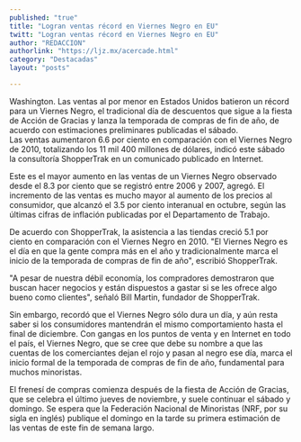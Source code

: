 ```yaml
---
published: "true"
title: "Logran ventas récord en Viernes Negro en EU"
twitt: "Logran ventas récord en Viernes Negro en EU"
author: "REDACCION"
authorlink: "https://ljz.mx/acercade.html"
category: "Destacadas"
layout: "posts"

---
```




Washington. Las ventas al por menor en Estados Unidos batieron un récord para un Viernes Negro, el tradicional día de descuentos que sigue a la fiesta de Acción de Gracias y lanza la temporada de compras de fin de año, de acuerdo con estimaciones preliminares publicadas el sábado.  
  Las ventas aumentaron 6.6 por ciento en comparación con el Viernes Negro de 2010, totalizando los 11 mil 400 millones de dólares, indicó este sábado la consultoría ShopperTrak en un comunicado publicado en Internet.



  Este es el mayor aumento en las ventas de un Viernes Negro observado desde el 8.3 por ciento que se registró entre 2006 y 2007, agregó. El incremento de las ventas es mucho mayor al aumento de los precios al consumidor, que alcanzó el 3.5 por ciento interanual en octubre, según las últimas cifras de inflación publicadas por el Departamento de Trabajo.



  De acuerdo con ShopperTrak, la asistencia a las tiendas creció 5.1 por ciento en comparación con el Viernes Negro en 2010. "El Viernes Negro es el día en que la gente compra más en el año y tradicionalmente marca el inicio de la temporada de compras de fin de año", escribió ShopperTrak.



  "A pesar de nuestra débil economía, los compradores demostraron que buscan hacer negocios y están dispuestos a gastar si se les ofrece algo bueno como clientes", señaló Bill Martin, fundador de ShopperTrak.



  Sin embargo, recordó que el Viernes Negro sólo dura un día, y aún resta saber si los consumidores mantendrán el mismo comportamiento hasta el final de diciembre. Con gangas en los puntos de venta y en Internet en todo el país, el Viernes Negro, que se cree que debe su nombre a que las cuentas de los comerciantes dejan el rojo y pasan al negro ese día, marca el inicio formal de la temporada de compras de fin de año, fundamental para muchos minoristas.



  El frenesí de compras comienza después de la fiesta de Acción de Gracias, que se celebra el último jueves de noviembre, y suele continuar el sábado y domingo. Se espera que la Federación Nacional de Minoristas (NRF, por su sigla en inglés) publique el domingo en la tarde su primera estimación de las ventas de este fin de semana largo.

